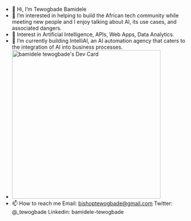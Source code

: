 - 👋 Hi, I’m Tewogbade Bamidele
- 👀 I’m interested in helping to build the African tech community while meeting new people and I enjoy talking about AI, its use cases, and associated dangers.
- 🌱 Interest in Artificial Intelligence, APIs, Web Apps, Data Analytics.
- 💞️ I’m currently building IntelliAI, an AI automation agency that caters to the integration of AI into business processes.
-  <a href="https://app.daily.dev/iambishopp"><img src="https://api.daily.dev/devcards/2f542160516a49c3aad3a13b066abcae.png?r=8sa" width="400" alt="bamidele tewogbade's Dev Card"/></a>
- 📫 How to reach me 
     Email: bishoptewogbade@gmail.com 
     Twitter: @_tewogbade
     Linkedin: bamidele-tewogbade
     
    

<!---
bamideletewogbade/bamideletewogbade is a ✨ special ✨ repository because its `README.md` (this file) appears on your GitHub profile.
You can click the Preview link to take a look at your changes.
--->
